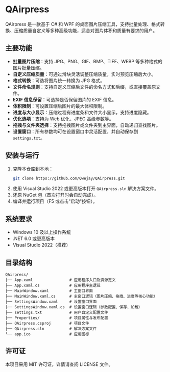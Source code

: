 # QAirpress

QAirpress 是一款基于 C# 和 WPF 的桌面图片压缩工具，支持批量处理、格式转换、压缩质量自定义等多种高级功能，适合对图片体积和质量有要求的用户。

## 主要功能
- **批量图片压缩**：支持 JPG、PNG、GIF、BMP、TIFF、WEBP 等多种格式的图片批量压缩。
- **自定义压缩质量**：可通过滑块灵活调整压缩质量，实时预览压缩后大小。
- **格式转换**：可选将图片统一转换为 JPG 格式。
- **文件命名规则**：支持自定义压缩后文件的命名方式和后缀，或直接覆盖原文件。
- **EXIF 信息保留**：可选择是否保留图片的 EXIF 信息。
- **体积限制**：可设置压缩后图片的最大体积限制。
- **进度与大小显示**：压缩过程有进度条和文件大小显示，支持进度隐藏。
- **优化选项**：支持为 Web 优化、JPEG 高级参数等。
- **拖拽与文件夹选择**：支持拖拽图片或文件夹到主界面，自动递归查找图片。
- **设置窗口**：所有参数均可在设置窗口中灵活配置，并自动保存到 `settings.txt`。

## 安装与运行
1. 克隆本仓库到本地：
   ```bash
   git clone https://github.com/Qwejay/QAirpress.git
   ```
2. 使用 Visual Studio 2022 或更高版本打开 `QAirpress.sln` 解决方案文件。
3. 还原 NuGet 包（首次打开时会自动完成）。
4. 编译并运行项目（F5 或点击"启动"按钮）。

## 系统要求
- Windows 10 及以上操作系统
- .NET 6.0 或更高版本
- Visual Studio 2022（推荐）

## 目录结构
```
QAirpress/
├── App.xaml                # 应用程序入口及资源定义
├── App.xaml.cs             # 应用程序主逻辑
├── MainWindow.xaml         # 主窗口界面
├── MainWindow.xaml.cs      # 主窗口逻辑（图片压缩、拖拽、进度等核心功能）
├── SettingsWindow.xaml     # 设置窗口界面
├── SettingsWindow.xaml.cs  # 设置窗口逻辑（参数配置、保存、加载）
├── settings.txt            # 用户自定义配置文件
├── Properties/             # 项目属性与发布配置
├── QAirpress.csproj        # 项目文件
├── QAirpress.sln           # 解决方案文件
└── app.ico                 # 应用图标
```

## 许可证
本项目采用 MIT 许可证，详情请查阅 LICENSE 文件。 